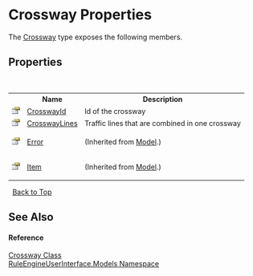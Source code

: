 # Crossway Properties
 

The <a href="c7cdb172-5b44-ef89-2092-e7568e37bf40">Crossway</a> type exposes the following members.


## Properties
&nbsp;<table><tr><th></th><th>Name</th><th>Description</th></tr><tr><td>![Public property](media/pubproperty.gif "Public property")</td><td><a href="b5e03cff-c6de-2e59-81ea-115f5b72a3b2">CrosswayId</a></td><td>
Id of the crossway</td></tr><tr><td>![Public property](media/pubproperty.gif "Public property")</td><td><a href="4e8e13a4-1ac2-7356-1f93-b9ac2706eb3c">CrosswayLines</a></td><td>
Traffic lines that are combined in one crossway</td></tr><tr><td>![Public property](media/pubproperty.gif "Public property")</td><td><a href="8084271e-8126-111e-351d-223e3c798820">Error</a></td><td>

 (Inherited from <a href="d1bc9265-c35d-6d47-b537-7d1e1034dd46">Model</a>.)</td></tr><tr><td>![Public property](media/pubproperty.gif "Public property")</td><td><a href="f5043540-aad0-d214-60bc-93d6bb0127ed">Item</a></td><td>

 (Inherited from <a href="d1bc9265-c35d-6d47-b537-7d1e1034dd46">Model</a>.)</td></tr></table>&nbsp;
<a href="#crossway-properties">Back to Top</a>

## See Also


#### Reference
<a href="c7cdb172-5b44-ef89-2092-e7568e37bf40">Crossway Class</a><br /><a href="263a6778-8085-101d-0fab-027f68ff96a9">RuleEngineUserInterface.Models Namespace</a><br />